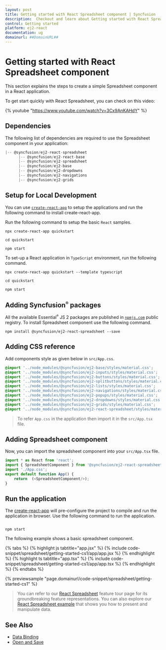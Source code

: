 ```yaml
---
layout: post
title: Getting started with React Spreadsheet component | Syncfusion
description:  Checkout and learn about Getting started with React Spreadsheet component of Syncfusion Essential JS 2 and more details.
control: Getting started 
platform: ej2-react
documentation: ug
domainurl: ##DomainURL##
---
```


# Getting started with React Spreadsheet component

This section explains the steps to create a simple Spreadsheet component in a React application.

To get start quickly with React Spreadsheet, you can check on this video:

{% youtube "https://www.youtube.com/watch?v=3Cx9AnKAHdY" %}

## Dependencies

The following list of dependencies are required to use the Spreadsheet component in your application:

```js
|-- @syncfusion/ej2-react-spreadsheet
      |-- @syncfusion/ej2-react-base
      |-- @syncfusion/ej2-spreadsheet
      |-- @syncfusion/ej2-base
      |-- @syncfusion/ej2-dropdowns
      |-- @syncfusion/ej2-navigations
      |-- @syncfusion/ej2-grids

```

## Setup for Local Development

You can use [`create-react-app`](https://github.com/facebook/create-react-app) to setup the applications and run the following command to install create-react-app.

Run the following command to setup the basic `React` samples.

```
npx create-react-app quickstart

cd quickstart

npm start

```

To set-up a React application in `TypeScript` environment, run the following command.

```
npx create-react-app quickstart --template typescript

cd quickstart

npm start

```

## Adding Syncfusion<sup style="font-size:70%">&reg;</sup> packages

All the available Essential<sup style="font-size:70%">&reg;</sup> JS 2 packages are published in [`npmjs.com`](https://www.npmjs.com/~syncfusionorg) public registry. To install Spreadsheet component use the following command.

```
npm install @syncfusion/ej2-react-spreadsheet --save
```

## Adding CSS reference

 Add components style as given below in `src/App.css`.

```css
@import '../node_modules/@syncfusion/ej2-base/styles/material.css';
@import '../node_modules/@syncfusion/ej2-inputs/styles/material.css';
@import '../node_modules/@syncfusion/ej2-buttons/styles/material.css';
@import '../node_modules/@syncfusion/ej2-splitbuttons/styles/material.css';
@import '../node_modules/@syncfusion/ej2-lists/styles/material.css';
@import '../node_modules/@syncfusion/ej2-navigations/styles/material.css';
@import '../node_modules/@syncfusion/ej2-popups/styles/material.css';
@import '../node_modules/@syncfusion/ej2-dropdowns/styles/material.css';
@import '../node_modules/@syncfusion/ej2-grids/styles/material.css';
@import '../node_modules/@syncfusion/ej2-react-spreadsheet/styles/material.css';
```

> To refer `App.css` in the application then import it in the `src/App.tsx` file.

## Adding Spreadsheet component

Now, you can import the spreadsheet component into your `src/App.tsx` file.

```ts
import * as React from 'react';
import { SpreadsheetComponent } from '@syncfusion/ej2-react-spreadsheet';
import './App.css';
export default function App() {
    return  (<SpreadsheetComponent/>);
}
```

## Run the application

The [create-react-app](https://github.com/facebook/create-react-app) will pre-configure the project to compile and run the application in browser. Use the following command to run the application.

```

npm start

```

The following example shows a basic spreadsheet component.

{% tabs %}
{% highlight js tabtitle="app.jsx" %}
{% include code-snippet/spreadsheet/getting-started-cs1/app/app.jsx %}
{% endhighlight %}
{% highlight ts tabtitle="app.tsx" %}
{% include code-snippet/spreadsheet/getting-started-cs1/app/app.tsx %}
{% endhighlight %}
{% endtabs %}

 {% previewsample "page.domainurl/code-snippet/spreadsheet/getting-started-cs1" %}

> You can refer to our [React Spreadsheet](https://www.syncfusion.com/react-components/react-spreadsheet) feature tour page for its groundbreaking feature representations. You can also explore our [React Spreadsheet example](https://ej2.syncfusion.com/react/demos/#/material/spreadsheet/default) that shows you how to present and manipulate data.

## See Also

* [Data Binding](./data-binding)
* [Open and Save](./open-save)